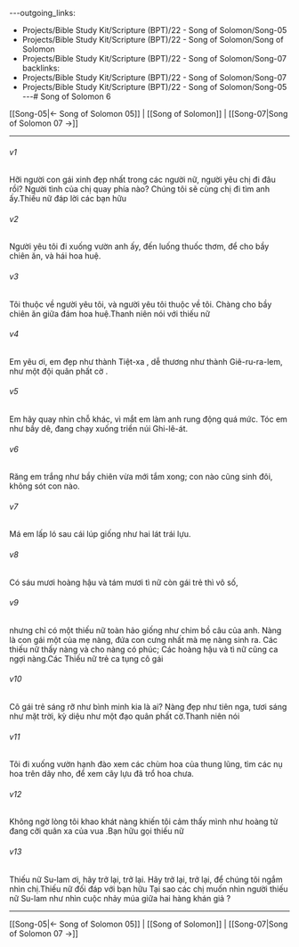 ---outgoing_links:
  - Projects/Bible Study Kit/Scripture (BPT)/22 - Song of Solomon/Song-05
  - Projects/Bible Study Kit/Scripture (BPT)/22 - Song of Solomon/Song of Solomon
  - Projects/Bible Study Kit/Scripture (BPT)/22 - Song of Solomon/Song-07
backlinks:
  - Projects/Bible Study Kit/Scripture (BPT)/22 - Song of Solomon/Song-07
  - Projects/Bible Study Kit/Scripture (BPT)/22 - Song of Solomon/Song-05
---# Song of Solomon 6

[[Song-05|← Song of Solomon 05]] | [[Song of Solomon]] | [[Song-07|Song of Solomon 07 →]]
***



###### v1 
Hỡi người con gái xinh đẹp nhất trong các người nữ, người yêu chị đi đâu rồi? Người tình của chị quay phía nào? Chúng tôi sẽ cùng chị đi tìm anh ấy.Thiếu nữ đáp lời các bạn hữu 

###### v2 
Người yêu tôi đi xuống vườn anh ấy, đến luống thuốc thơm, để cho bầy chiên ăn, và hái hoa huệ. 

###### v3 
Tôi thuộc về người yêu tôi, và người yêu tôi thuộc về tôi. Chàng cho bầy chiên ăn giữa đám hoa huệ.Thanh niên nói với thiếu nữ 

###### v4 
Em yêu ơi, em đẹp như thành Tiệt-xa , dễ thương như thành Giê-ru-ra-lem, như một đội quân phất cờ . 

###### v5 
Em hãy quay nhìn chỗ khác, vì mắt em làm anh rung động quá mức. Tóc em như bầy dê, đang chạy xuống triền núi Ghi-lê-át. 

###### v6 
Răng em trắng như bầy chiên vừa mới tắm xong; con nào cũng sinh đôi, không sót con nào. 

###### v7 
Má em lấp ló sau cái lúp giống như hai lát trái lựu. 

###### v8 
Có sáu mươi hoàng hậu và tám mươi tì nữ còn gái trẻ thì vô số, 

###### v9 
nhưng chỉ có một thiếu nữ toàn hảo giống như chim bồ câu của anh. Nàng là con gái một của mẹ nàng, đứa con cưng nhất mà mẹ nàng sinh ra. Các thiếu nữ thấy nàng và cho nàng có phúc; Các hoàng hậu và tì nữ cũng ca ngợi nàng.Các Thiếu nữ trẻ ca tụng cô gái 

###### v10 
Cô gái trẻ sáng rỡ như bình minh kia là ai? Nàng đẹp như tiên nga, tươi sáng như mặt trời, kỳ diệu như một đạo quân phất cờ.Thanh niên nói 

###### v11 
Tôi đi xuống vườn hạnh đào xem các chùm hoa của thung lũng, tìm các nụ hoa trên dây nho, để xem cây lựu đã trổ hoa chưa. 

###### v12 
Không ngờ lòng tôi khao khát nàng khiến tôi cảm thấy mình như hoàng tử đang cỡi quân xa của vua .Bạn hữu gọi thiếu nữ 

###### v13 
Thiếu nữ Su-lam ơi, hãy trở lại, trở lại. Hãy trở lại, trở lại, để chúng tôi ngắm nhìn chị.Thiếu nữ đối đáp với bạn hữu Tại sao các chị muốn nhìn người thiếu nữ Su-lam như nhìn cuộc nhảy múa giữa hai hàng khán giả ?

***
[[Song-05|← Song of Solomon 05]] | [[Song of Solomon]] | [[Song-07|Song of Solomon 07 →]]
